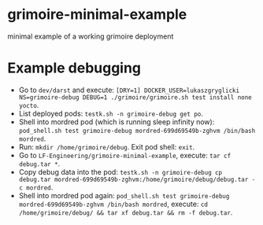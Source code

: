 # grimoire-minimal-example
minimal example of a working grimoire deployment

# Example debugging

- Go to `dev/darst` and execute: `[DRY=1] DOCKER_USER=lukaszgryglicki NS=grimoire-debug DEBUG=1 ./grimoire/grimoire.sh test install none yocto`.
- List deployed pods: `testk.sh -n grimoire-debug get po`.
- Shell into mordred pod (which is running sleep infinity now): `pod_shell.sh test grimoire-debug mordred-699d69549b-zghvm /bin/bash mordred`.
- Run: `mkdir /home/grimoire/debug`. Exit pod shell: `exit`.
- Go to `LF-Engineering/grimoire-minimal-example`, execute: `tar cf debug.tar *`.
- Copy debug data into the pod: `testk.sh -n grimoire-debug cp debug.tar mordred-699d69549b-zghvm:/home/grimoire/debug/debug.tar -c mordred`.
- Shell into mordred pod again: `pod_shell.sh test grimoire-debug mordred-699d69549b-zghvm /bin/bash mordred`, execute: `cd /home/grimoire/debug/ && tar xf debug.tar && rm -f debug.tar`.

